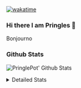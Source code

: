[![wakatime](https://wakatime.com/badge/user/abd317df-612e-44b4-8787-15db7b574b2f.svg)](https://wakatime.com/@abd317df-612e-44b4-8787-15db7b574b2f)
### Hi there I am Pringles 👋

Bonjourno

### Github Stats
![PringlePot' Github Stats](https://github-readme-stats.vercel.app/api?username=PringlePot&show_icons=true&theme=dark&count_private=true)

<details>
  <summary>Detailed Stats</summary>
    
<!--START_SECTION:waka-->
![Code Time](http://img.shields.io/badge/Code%20Time-511%20hrs%204%20mins-blue)

![Profile Views](http://img.shields.io/badge/Profile%20Views-3-blue)

![Lines of code](https://img.shields.io/badge/From%20Hello%20World%20I%27ve%20Written-139%20Thousand%20lines%20of%20code-blue)

**🐱 My GitHub Data** 

> 🏆 326 Contributions in the Year 2022
 > 
> 📦 91.1 kB Used in GitHub's Storage 
 > 
> 🚫 Not Opted to Hire
 > 
> 📜 10 Public Repositories 
 > 
> 🔑 12 Private Repositories  
 > 
**I'm an Early 🐤** 

```text
🌞 Morning    148 commits    ████░░░░░░░░░░░░░░░░░░░░░   16.5% 
🌆 Daytime    360 commits    ██████████░░░░░░░░░░░░░░░   40.13% 
🌃 Evening    389 commits    ██████████░░░░░░░░░░░░░░░   43.37% 
🌙 Night      0 commits      ░░░░░░░░░░░░░░░░░░░░░░░░░   0.0%

```
📅 **I'm Most Productive on Sunday** 

```text
Monday       178 commits    █████░░░░░░░░░░░░░░░░░░░░   19.84% 
Tuesday      74 commits     ██░░░░░░░░░░░░░░░░░░░░░░░   8.25% 
Wednesday    91 commits     ██░░░░░░░░░░░░░░░░░░░░░░░   10.14% 
Thursday     131 commits    ███░░░░░░░░░░░░░░░░░░░░░░   14.6% 
Friday       76 commits     ██░░░░░░░░░░░░░░░░░░░░░░░   8.47% 
Saturday     154 commits    ████░░░░░░░░░░░░░░░░░░░░░   17.17% 
Sunday       193 commits    █████░░░░░░░░░░░░░░░░░░░░   21.52%

```


📊 **This Week I Spent My Time On** 

```text
⌚︎ Time Zone: Europe/Amsterdam

💬 Programming Languages: 
TypeScript               9 hrs 47 mins       █████████████████░░░░░░░░   68.65% 
Other                    2 hrs 10 mins       ███░░░░░░░░░░░░░░░░░░░░░░   15.22% 
CSS                      47 mins             █░░░░░░░░░░░░░░░░░░░░░░░░   5.56% 
Go                       28 mins             ░░░░░░░░░░░░░░░░░░░░░░░░░   3.35% 
Prisma                   16 mins             ░░░░░░░░░░░░░░░░░░░░░░░░░   1.93%

🔥 Editors: 
WebStorm                 11 hrs 16 mins      ███████████████████░░░░░░   79.08% 
VS Code                  2 hrs 27 mins       ████░░░░░░░░░░░░░░░░░░░░░   17.21% 
GoLand                   31 mins             █░░░░░░░░░░░░░░░░░░░░░░░░   3.71%

🐱‍💻 Projects: 
rest_api                 4 hrs 13 mins       ███████░░░░░░░░░░░░░░░░░░   29.59% 
Frontend                 4 hrs 7 mins        ███████░░░░░░░░░░░░░░░░░░   28.91% 
prisma-test              2 hrs 18 mins       ████░░░░░░░░░░░░░░░░░░░░░   16.16% 
Backend                  1 hr 58 mins        ███░░░░░░░░░░░░░░░░░░░░░░   13.81% 
editor                   1 hr 27 mins        ██░░░░░░░░░░░░░░░░░░░░░░░   10.19%

💻 Operating System: 
Windows                  14 hrs 15 mins      █████████████████████████   100.0%

```

**I Mostly Code in Java** 

```text
Java                     9 repos             ███████████░░░░░░░░░░░░░░   47.37% 
JavaScript               2 repos             ██░░░░░░░░░░░░░░░░░░░░░░░   10.53% 
TypeScript               2 repos             ██░░░░░░░░░░░░░░░░░░░░░░░   10.53% 
HTML                     2 repos             ██░░░░░░░░░░░░░░░░░░░░░░░   10.53% 
Python                   1 repo              █░░░░░░░░░░░░░░░░░░░░░░░░   5.26%

```


**Timeline**

![Chart not found](https://raw.githubusercontent.com/PringlePot/PringlePot/main/charts/bar_graph.png) 


 Last Updated on 13/05/2022 01:07:41 UTC
<!--END_SECTION:waka-->

</details>
